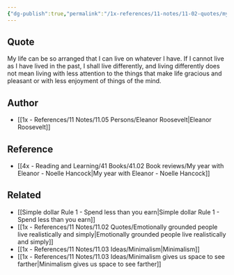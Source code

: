 ```yaml
---
{"dg-publish":true,"permalink":"/1x-references/11-notes/11-02-quotes/my-life-can-be-so-arranged-that-i-can-live-on-whatever-i-have-eleanor-roosevelt/","title":"My life can be so arranged that I can live on whatever I have - Eleanor Roosevelt","created":"2023-12-25T17:35:33.156+03:00","updated":"2024-02-14T20:18:40.564+03:00"}
---
```



## Quote
My life can be so arranged that I can live on whatever I have. If I cannot live as I have lived in the past, I shall live differently, and living differently does not mean living with less attention to the things that make life gracious and pleasant or with less enjoyment of things of the mind.


## Author
- [[1x - References/11 Notes/11.05 Persons/Eleanor Roosevelt\|Eleanor Roosevelt]]

## Reference
- [[4x - Reading and Learning/41 Books/41.02 Book reviews/My year with Eleanor - Noelle Hancock\|My year with Eleanor - Noelle Hancock]]

## Related
- [[Simple dollar Rule 1 - Spend less than you earn\|Simple dollar Rule 1 - Spend less than you earn]]
- [[1x - References/11 Notes/11.02 Quotes/Emotionally grounded people live realistically and simply\|Emotionally grounded people live realistically and simply]]
- [[1x - References/11 Notes/11.03 Ideas/Minimalism\|Minimalism]]
- [[1x - References/11 Notes/11.03 Ideas/Minimalism gives us space to see farther\|Minimalism gives us space to see farther]]